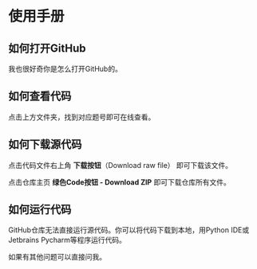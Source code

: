 # 使用手册
## 如何打开GitHub

我也很好奇你是怎么打开GitHub的。

## 如何查看代码

点击上方文件夹，找到对应题号即可在线查看。

## 如何下载源代码

点击代码文件右上角 **下载按钮**（Download raw file） 即可下载该文件。

点击仓库主页 **绿色Code按钮 - Download ZIP** 即可下载仓库所有文件。

## 如何运行代码

GitHub仓库无法直接运行源代码。你可以将代码下载到本地，用Python IDE或Jetbrains Pycharm等程序运行代码。

如果有其他问题可以直接问我。
